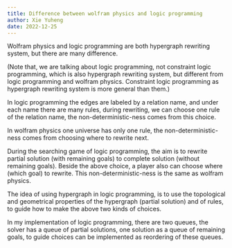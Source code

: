 ```yaml
---
title: Difference between wolfram physics and logic programming
author: Xie Yuheng
date: 2022-12-25
---
```


Wolfram physics and logic programming are both hypergraph rewriting system,
but there are many difference.

(Note that, we are talking about logic programming,
not constraint logic programming,
which is also hypergraph rewriting system,
but different from logic programming and wolfram physics.
Constraint logic programming as hypergraph rewriting system
is more general than them.)

In logic programming the edges are labeled by a relation name,
and under each name there are many rules,
during rewriting, we can choose one rule of the relation name,
the non-deterministic-ness comes from this choice.

In wolfram physics one universe has only one rule,
the non-deterministic-ness comes from
choosing where to rewrite next.

During the searching game of logic programming,
the aim is to rewrite partial solution (with remaining goals)
to complete solution (without remaining goals).
Beside the above choice, a player also can choose
where (which goal) to rewrite.
This non-deterministic-ness is the same as wolfram physics.

The idea of using hypergraph in logic programming,
is to use the topological and geometrical properties
of the hypergraph (partial solution) and of rules,
to guide how to make the above two kinds of choices.

In my implementation of logic programming,
there are two queues, the solver has a queue of partial solutions,
one solution as a queue of remaining goals,
to guide choices can be implemented as
reordering of these queues.
